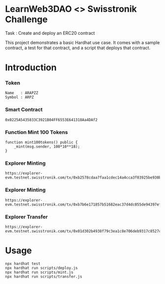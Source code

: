 # LearnWeb3DAO <> Swisstronik Challenge 

Task :
Create and deploy an ERC20 contract

This project demonstrates a basic Hardhat use case. It comes with a sample contract, a test for that contract, and a script that deploys that contract.


# Introduction
### Token
```
Name   : ARAPZZ
Symbol : ARPZ
```
### Smart Contract
```
0x0225A5435833C3921B04FF6553E641318Aa4DAf2
```
### Function Mint 100 Tokens
```
function mint100tokens() public {
    _mint(msg.sender, 100*10**18);
}
```
### Explorer Minting
```
https://explorer-evm.testnet.swisstronik.com/tx/0xb2578cdaa7faa1cdec14a4cca3f03925be930bebe54e8d3e4bb59242fb855b29
```
### Explorer Minting
```
https://explorer-evm.testnet.swisstronik.com/tx/0xb7b6e171857b51682eac37d4dc055de94397efc2e312fe146c626a96cf47a44f```
```
### Explorer Transfer
```
https://explorer-evm.testnet.swisstronik.com/tx/0x01d302b4938f79c3ea1c8e706deb9317c8527cc06e45792895bb7e6f300a9e8c```
```

# Usage
```shell
npx hardhat test
npx hardhat run scripts/deploy.js
npx hardhat run scripts/mint.js
npx hardhat run scripts/transfer.js
```
